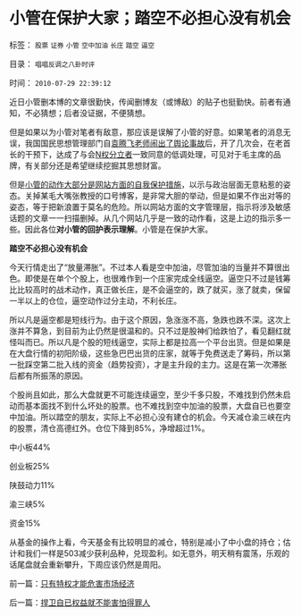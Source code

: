 # 小管在保护大家；踏空不必担心没有机会

标签： `股票` `证券` `小管` `空中加油` `长庄` `踏空` `逼空` 

目录： `唱唱反调之八卦时评`

时间： `2010-07-29 22:39:12`

近日小管删本博的文章很勤快，传闻删博友（或博敌）的贴子也挺勤快。前者有通知，不必猜想；后者没证据，不便猜想。

但是如果以为小管对笔者有敌意，那应该是误解了小管的好意。如果笔者的消息无误，我国国民思想管理部门自[袁腾飞老师闹出了舆论事故](../../../2010/5/24/袁腾飞确实没有资格评价毛主席！散户有胆量赚钱吗？.md)后，开了几次会，在老首长的干预下，达成了与会[N权分立者](../../../2009/6/16/法式民主的三权分立可能形成多数人对少数人的暴政.md)一致同意的低调处理，可见对于毛主席的品牌，有关部分还是希望继续挖掘其思想财富。

但是[小管的动作大部分是网站方面的自我保护措施](../../../2009/10/8/删文章的闹心事.md)，以示与政治层面无意粘惹的姿态。关掉某毛大嘴张教授的口号博客，是非常大胆的举动，但是如果不作出对等的姿态，等于把新浪置于莫名的危险。所以网站方面的文字管理层，指示将涉及敏感话题的文章一一扫描删掉。从几个网站几乎是一致的动作看，这是上边的指示多一些。因此各位**对小管的回护表示理解**。小管是在保护大家。

**踏空不必担心没有机会**

今天行情走出了“放量滞胀”。不过本人看是空中加油，尽管加油的当量并不算很出色。即使是在单个个股上，也很难作到一个庄家完成全线逼空。逼空只不过是钱筹比比较高时的战术动作，真正做长庄，是不会逼空的，跌了就买，涨了就卖，保留一半以上的仓位，逼空动作过分主动，不利长庄。

所以凡是逼空都是短线行为。由于这个原因，急涨涨不高，急跌也跌不深。这次上涨并不算急，到目前为止仍然是很温和的。只不过是股神们给跌怕了，看见翻红就怪叫而已。所以凡是个股的短线逼空，实际上都是拉高一个平台出货。但是如果是在大盘行情的初阳阶级，这些急巴巴出货的庄家，就等于免费送走了筹码，所以第一批踩空第二批入线的资金（趋势投资），才是主升段的主力。这是在第一次滞胀后都有所振荡的原因。

个股尚且如此，那么大盘就更不可能连续逼空，至少千多只股，不难找到仍然未启动而基本面找不到什么坏处的股票。也不难找到空中加油的股票，大盘自已也要空中加油。所以踏空的朋友，实际上不必担心没有建仓的机会。今天减仓渝三峡在内的股票，清仓高德红外。仓位下降到85%，净增超过1%。

中小板44%

创业板25%

陕鼓动力11%

渝三峡5%

资金15%

从基金的操作上看，今天基金有比较明显的减仓，特别是减小了中小盘的持仓；估计和我们一样是503减少获利品种，兑现盈利。如无意外，明天稍有震荡，乐观的话尾盘就会重新攀升，下周应该仍然是周阳。



前一篇：[只有特权才能危害市场经济](../../../2010/7/29/只有特权才能危害市场经济.md)

后一篇：[捍卫自已权益就不能害怕得罪人](../../../2010/7/29/捍卫自已权益就不能害怕得罪人.md)